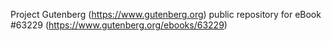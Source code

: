 Project Gutenberg (https://www.gutenberg.org) public repository for eBook #63229 (https://www.gutenberg.org/ebooks/63229)
